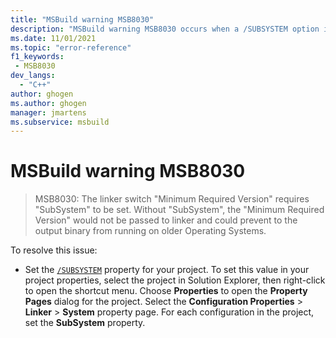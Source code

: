 ```yaml
---
title: "MSBuild warning MSB8030"
description: "MSBuild warning MSB8030 occurs when a /SUBSYSTEM option isn't specified to the linker."
ms.date: 11/01/2021
ms.topic: "error-reference"
f1_keywords:
 - MSB8030
dev_langs:
  - "C++"
author: ghogen
ms.author: ghogen
manager: jmartens
ms.subservice: msbuild
---
```

# MSBuild warning MSB8030

> MSB8030: The linker switch "Minimum Required Version" requires "SubSystem" to be set.  Without "SubSystem", the "Minimum Required Version" would not be passed to linker and could prevent to the output binary from running on older Operating Systems.

To resolve this issue:

- Set the [`/SUBSYSTEM`](/cpp/build/reference/subsystem-specify-subsystem) property for your project. To set this value in your project properties, select the project in Solution Explorer, then right-click to open the shortcut menu. Choose **Properties** to open the **Property Pages** dialog for the project. Select the **Configuration Properties** > **Linker** > **System** property page. For each configuration in the project, set the **SubSystem** property.
